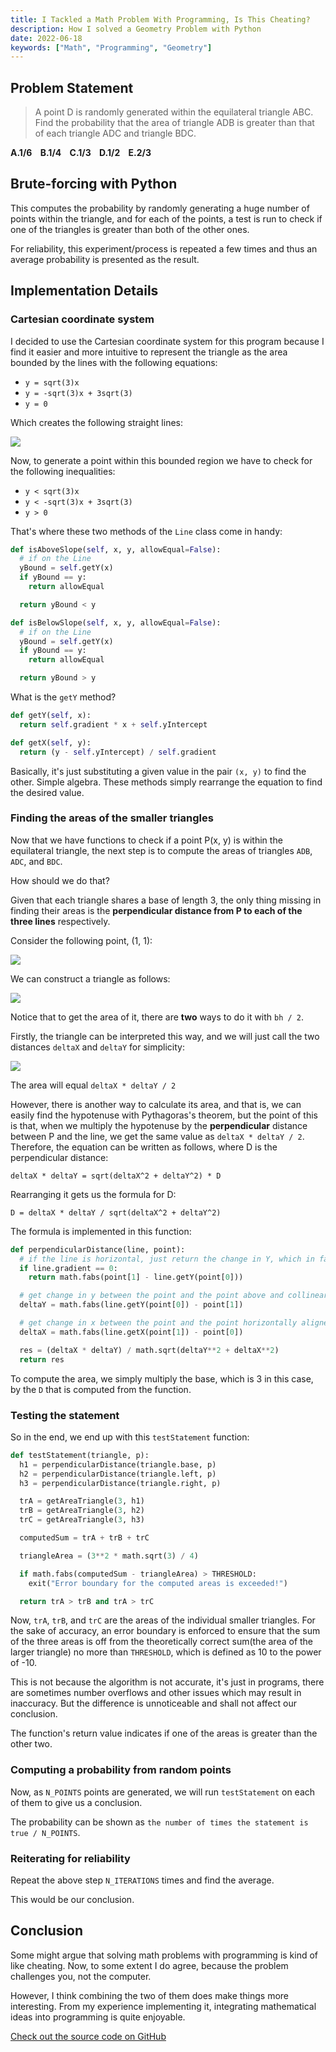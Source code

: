 ```yaml
---
title: I Tackled a Math Problem With Programming, Is This Cheating?
description: How I solved a Geometry Problem with Python
date: 2022-06-18
keywords: ["Math", "Programming", "Geometry"]
---
```


## Problem Statement

> A point D is randomly generated within the equilateral triangle ABC. Find the probability that the area of triangle ADB is greater than that of each triangle ADC and triangle BDC.

**A.1/6&nbsp;&nbsp;&nbsp;&nbsp;B.1/4&nbsp;&nbsp;&nbsp;&nbsp;C.1/3&nbsp;&nbsp;&nbsp;&nbsp;D.1/2&nbsp;&nbsp;&nbsp;&nbsp;E.2/3**

## Brute-forcing with Python

This computes the probability by randomly generating a huge number of points within the triangle, and for each of the points, a test is run to check if one of the triangles is greater than both of the other ones.

For reliability, this experiment/process is repeated a few times and thus an average probability is presented as the result.

## Implementation Details

### Cartesian coordinate system

I decided to use the Cartesian coordinate system for this program because I find it easier and more intuitive to represent the triangle as the area bounded by the lines with the following equations:

- `y = sqrt(3)x`
- `y = -sqrt(3)x + 3sqrt(3)`
- `y = 0`

Which creates the following straight lines:

![](https://raw.githubusercontent.com/timthedev07/my-website/dev/assets/cartesian-equilateral.png)

Now, to generate a point within this bounded region we have to check for the following inequalities:

- `y < sqrt(3)x`
- `y < -sqrt(3)x + 3sqrt(3)`
- `y > 0`

That's where these two methods of the `Line` class come in handy:

```python
def isAboveSlope(self, x, y, allowEqual=False):
  # if on the Line
  yBound = self.getY(x)
  if yBound == y:
    return allowEqual

  return yBound < y

def isBelowSlope(self, x, y, allowEqual=False):
  # if on the Line
  yBound = self.getY(x)
  if yBound == y:
    return allowEqual

  return yBound > y
```

What is the `getY` method?

```python
def getY(self, x):
  return self.gradient * x + self.yIntercept

def getX(self, y):
  return (y - self.yIntercept) / self.gradient
```

Basically, it's just substituting a given value in the pair `(x, y)` to find the other. Simple algebra. These methods simply rearrange the equation to find the desired value.

### Finding the areas of the smaller triangles

Now that we have functions to check if a point P(x, y) is within the equilateral triangle, the next step is to compute the areas of triangles `ADB`, `ADC`, and `BDC`.

How should we do that?

Given that each triangle shares a base of length 3, the only thing missing in finding their areas is the **perpendicular distance from P to each of the three lines** respectively.

Consider the following point, (1, 1):

![](https://raw.githubusercontent.com/timthedev07/my-website/dev/assets/p-in-equilateral.png)

We can construct a triangle as follows:

![](https://raw.githubusercontent.com/timthedev07/my-website/dev/assets/p-in-equilateral-1.png)

Notice that to get the area of it, there are **two** ways to do it with `bh / 2`.

Firstly, the triangle can be interpreted this way, and we will just call the two distances `deltaX` and `deltaY` for simplicity:

![](https://raw.githubusercontent.com/timthedev07/my-website/dev/assets/p-in-equilateral-2.png)

The area will equal `deltaX * deltaY / 2`

However, there is another way to calculate its area, and that is, we can easily find the hypotenuse with Pythagoras's theorem, but the point of this is that, when we multiply the hypotenuse by the **perpendicular** distance between P and the line, we get the same value as `deltaX * deltaY / 2`. Therefore, the equation can be written as follows, where D is the perpendicular distance:

```
deltaX * deltaY = sqrt(deltaX^2 + deltaY^2) * D
```

Rearranging it gets us the formula for D:

```
D = deltaX * deltaY / sqrt(deltaX^2 + deltaY^2)
```

The formula is implemented in this function:

```python
def perpendicularDistance(line, point):
  # if the line is horizontal, just return the change in Y, which in fact, is the perpendicular distance
  if line.gradient == 0:
    return math.fabs(point[1] - line.getY(point[0]))

  # get change in y between the point and the point above and collinear with it at 90deg
  deltaY = math.fabs(line.getY(point[0]) - point[1])

  # get change in x between the point and the point horizontally aligned and collinear with it
  deltaX = math.fabs(line.getX(point[1]) - point[0])

  res = (deltaX * deltaY) / math.sqrt(deltaY**2 + deltaX**2)
  return res
```

To compute the area, we simply multiply the base, which is 3 in this case, by the `D` that is computed from the function.

### Testing the statement

So in the end, we end up with this `testStatement` function:

```python
def testStatement(triangle, p):
  h1 = perpendicularDistance(triangle.base, p)
  h2 = perpendicularDistance(triangle.left, p)
  h3 = perpendicularDistance(triangle.right, p)

  trA = getAreaTriangle(3, h1)
  trB = getAreaTriangle(3, h2)
  trC = getAreaTriangle(3, h3)

  computedSum = trA + trB + trC

  triangleArea = (3**2 * math.sqrt(3) / 4)

  if math.fabs(computedSum - triangleArea) > THRESHOLD:
    exit("Error boundary for the computed areas is exceeded!")

  return trA > trB and trA > trC
```

Now, `trA`, `trB`, and `trC` are the areas of the individual smaller triangles. For the sake of accuracy, an error boundary is enforced to ensure that the sum of the three areas is off from the theoretically correct sum(the area of the larger triangle) no more than `THRESHOLD`, which is defined as 10 to the power of -10.

This is not because the algorithm is not accurate, it's just in programs, there are sometimes number overflows and other issues which may result in inaccuracy. But the difference is unnoticeable and shall not affect our conclusion.

The function's return value indicates if one of the areas is greater than the other two.

### Computing a probability from random points

Now, as `N_POINTS` points are generated, we will run `testStatement` on each of them to give us a conclusion.

The probability can be shown as `the number of times the statement is true / N_POINTS`.

### Reiterating for reliability

Repeat the above step `N_ITERATIONS` times and find the average.

This would be our conclusion.

## Conclusion

Some might argue that solving math problems with programming is kind of like cheating. Now, to some extent I do agree, because the problem challenges you, not the computer.

However, I think combining the two of them does make things more interesting. From my experience implementing it, integrating mathematical ideas into programming is quite enjoyable.

[Check out the source code on GitHub](https://github.com/timthedev07/brute-force-math-june-2022)
